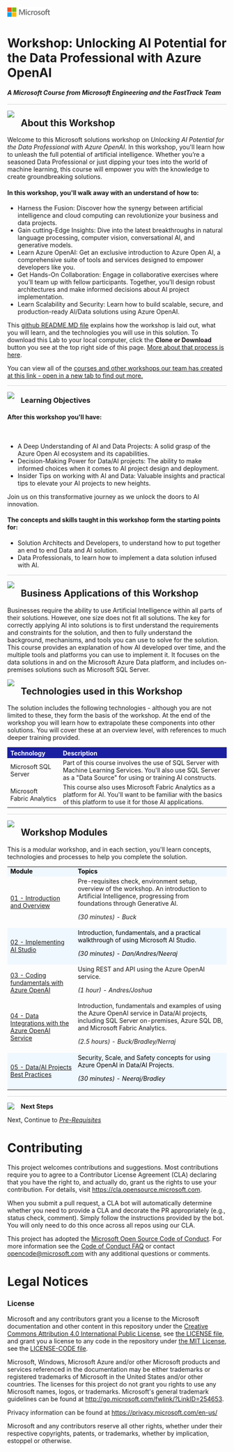 ![](graphics/microsoftlogo.png)

# Workshop: Unlocking AI Potential for the Data Professional with Azure OpenAI

#### <i>A Microsoft Course from Microsoft Engineering and the FastTrack Team</i>

<p style="border-bottom: 1px solid lightgrey;"></p>

<img style="float: left; margin: 0px 15px 15px 0px;" src="https://raw.githubusercontent.com/microsoft/sqlworkshops/master/graphics/textbubble.png"> <h2>About this Workshop</h2>

Welcome to this Microsoft solutions workshop on *Unlocking AI Potential for the Data Professional with Azure OpenAI*. In this workshop, you'll learn how to unleash the full potential of artificial intelligence. Whether you’re a seasoned Data Professional or just dipping your toes into the world of machine learning, this course will empower you with the knowledge to create groundbreaking solutions.

#### In this workshop, you'll walk away with an understand of how to:

- Harness the Fusion: Discover how the synergy between artificial intelligence and cloud computing can revolutionize your business and data projects.
- Gain cutting-Edge Insights: Dive into the latest breakthroughs in natural language processing, computer vision, conversational AI, and generative models.
- Learn Azure OpenAI: Get an exclusive introduction to Azure Open AI, a comprehensive suite of tools and services designed to empower developers like you.
- Get Hands-On Collaboration: Engage in collaborative exercises where you’ll team up with fellow participants. Together, you’ll design robust architectures and make informed decisions about AI project implementation.
- Learn Scalability and Security: Learn how to build scalable, secure, and production-ready AI/Data solutions using Azure OpenAI.

This [github README.MD file](https://docs.github.com/en/repositories/managing-your-repositorys-settings-and-features/customizing-your-repository/about-readmes) explains how the workshop is laid out, what you will learn, and the technologies you will use in this solution. To download this Lab to your local computer, click the **Clone or Download** button you see at the top right side of this page. [More about that process is here](https://help.github.com/en/github/creating-cloning-and-archiving-repositories/cloning-a-repository).

You can view all of the [courses and other workshops our team has created at this link - open in a new tab to find out more.](https://microsoft.github.io/sqlworkshops/)

<p style="border-bottom: 1px solid lightgrey;"></p>

<img style="float: left; margin: 0px 15px 15px 0px;" src="https://raw.githubusercontent.com/microsoft/sqlworkshops/master/graphics/checkmark.png"> <h3>Learning Objectives</h3>

#### After this workshop you'll have:
<br>

- A Deep Understanding of AI and Data Projects: A solid grasp of the Azure Open AI ecosystem and its capabilities.
- Decision-Making Power for Data/AI projects: The ability to make informed choices when it comes to AI project design and deployment.
- Insider Tips on working with AI and Data: Valuable insights and practical tips to elevate your AI projects to new heights.

Join us on this transformative journey as we unlock the doors to AI innovation.

#### The concepts and skills taught in this workshop form the starting points for:

- Solution Architects and Developers, to understand how to put together an end to end Data and AI solution.
- Data Professionals, to learn how to implement a data solution infused with AI.

<p style="border-bottom: 1px solid lightgrey;"></p>
<img style="float: left; margin: 0px 15px 15px 0px;" src="https://raw.githubusercontent.com/microsoft/sqlworkshops/master/graphics/building1.png"> <h2>Business Applications of this Workshop</h2>

Businesses require the ability to use Artificial Intelligence within all parts of their solutions. However, one size does not fit all solutions. The key for correctly applying AI into solutions is to first understand the requirements and constraints for the solution, and then to fully understand the background, mechanisms, and tools you can use to solve for the solution. This course provides an explanation of how AI developed over time, and the multiple tools and platforms you can use to implement it. It focuses on the data solutions in and on the Microsoft Azure Data platform, and includes on-premises solutions such as Microsoft SQL Server.

<img style="float: left; margin: 0px 15px 15px 0px;" src="https://raw.githubusercontent.com/microsoft/sqlworkshops/master/graphics/listcheck.png"> <h2>Technologies used in this Workshop</h2>

The solution includes the following technologies - although you are not limited to these, they form the basis of the workshop. At the end of the workshop you will learn how to extrapolate these components into other solutions. You will cover these at an overview level, with references to much deeper training provided.

 <table style="tr:nth-child(even) {background-color: #f2f2f2;}; text-align: left; display: table; border-collapse: collapse; border-spacing: 2px; border-color: gray;">

  <tr><th style="background-color: #1b20a1; color: white;">Technology</th> <th style="background-color: #1b20a1; color: white;">Description</th></tr>

  <tr><td> Microsoft SQL Server</i></td><td> Part of this course involves the use of SQL Server with Machine Learning Services. You'll also use SQL Server as a "Data Source" for using or training AI constructs.</td></tr>
  <tr><td> Microsoft Fabric Analytics</td><td> This course also uses Microsoft Fabric Analytics as a platform for AI. You'll want to be familiar with the basics of this platform to use it for those AI applications.</td></tr>

</table>

<p style="border-bottom: 1px solid lightgrey;"></p>

<img style="float: left; margin: 0px 15px 15px 0px;" src="https://raw.githubusercontent.com/microsoft/sqlworkshops/master/graphics/bookpencil.png"> <h2>Workshop Modules</h2>

This is a modular workshop, and in each section, you'll learn concepts, technologies and processes to help you complete the solution.

<table style="tr:nth-child(even) {background-color: #f2f2f2;}; text-align: left; display: table; border-collapse: collapse; border-spacing: 5px; border-color: gray;">

  <tr><td style="background-color: AliceBlue; color: black;">
  <b>Module</b></td><td style="background-color: AliceBlue; color: black;"><b>Topics</b></td></tr>

  <tr><td>
    <a href="https://github.com/sqlserverworkshops/OpenAI-DataPro/blob/main/sqldev/01%20-%20Introduction%20and%20Overview.md" target="_blank">01 - Introduction and Overview </a></td>
    <td> Pre-requisites check, environment setup, overview of the workshop. An introduction to Artificial Intelligence, progressing from foundations through Generative AI. 
    <p><i>(30 minutes) - Buck</i></p>
  </td></tr>
  
  <tr><td style="background-color: AliceBlue; color: black;">
    <a href="https://github.com/sqlserverworkshops/OpenAI-DataPro/blob/main/sqldev/02%20-%20Implementing%20AI%20Studio.md" target="_blank">02 - Implementing AI Studio </a> </td>
    <td td style="background-color: AliceBlue; color: black;"> Introduction, fundamentals, and a practical walkthrough of using Microsoft AI Studio. 
    <p><i>(30 minutes) - Dan/Andres/Neeraj</i></p>
  </td></tr>
  
  <tr><td>
    <a href="https://github.com/sqlserverworkshops/OpenAI-DataPro/blob/main/sqldev/03%20-%20Coding%20Fundamentals%20with%20Azure%20OpenAI.md" target="_blank">03 - Coding fundamentals with Azure OpenAI </a></td>
    <td>  Using REST and API using the Azure OpenAI service. 
    <p><i>(1 hour) - Andres/Joshua</i></p> 
  </td></tr>

  <tr><td>
    <a href="https://github.com/sqlserverworkshops/OpenAI-DataPro/blob/main/sqldev/04%20-%20Data%20Integrations%20with%20the%20Azure%20OpenAI%20Service.md" target="_blank">04 - Data Integrations with the Azure OpenAI Service </a></td>
    <td> Introduction, fundamentals and examples of using the Azure OpenAI service in Data/AI projects, including SQL Server on-premises, Azure SQL DB, and Microsoft Fabric Analytics. 
    <p><i>(2.5 hours) - Buck/Bradley/Nerraj</i></p>
  </td></tr>
  
  <tr><td style="background-color: AliceBlue; color: black;">
    <a href="https://github.com/sqlserverworkshops/OpenAI-DataPro/blob/main/sqldev/05%20-%20DataAI%20Projects%20Best%20Practices.md" target="_blank">05 - Data/AI Projects Best Practices</a> </td>
    <td td style="background-color: AliceBlue; color: black;"> Security, Scale, and Safety concepts for using Azure OpenAI in Data/AI Projects. 
    <p><i>(30 minutes) - Neeraj/Bradley</i></p> 
  </td></tr>  
    
</table>

<p style="border-bottom: 1px solid lightgrey;"></p>

<p><img style="float: left; margin: 0px 15px 15px 0px;" src="https://raw.githubusercontent.com/microsoft/sqlworkshops/master/graphics/geopin.png"><b>Next Steps</b></p>


Next, Continue to <a href="https://github.com/sqlserverworkshops/OpenAI-DataPro/blob/main/sqldev/00%20-%20Pre-Requisites.md" target="_blank"><i> Pre-Requisites</i></a>

# Contributing

This project welcomes contributions and suggestions.  Most contributions require you to agree to a
Contributor License Agreement (CLA) declaring that you have the right to, and actually do, grant us
the rights to use your contribution. For details, visit https://cla.opensource.microsoft.com.

When you submit a pull request, a CLA bot will automatically determine whether you need to provide
a CLA and decorate the PR appropriately (e.g., status check, comment). Simply follow the instructions
provided by the bot. You will only need to do this once across all repos using our CLA.

This project has adopted the [Microsoft Open Source Code of Conduct](https://opensource.microsoft.com/codeofconduct/).
For more information see the [Code of Conduct FAQ](https://opensource.microsoft.com/codeofconduct/faq/) or
contact [opencode@microsoft.com](mailto:opencode@microsoft.com) with any additional questions or comments.

# Legal Notices

### License
Microsoft and any contributors grant you a license to the Microsoft documentation and other content in this repository under the [Creative Commons Attribution 4.0 International Public License](https://creativecommons.org/licenses/by/4.0/legalcode), see [the LICENSE file](https://github.com/MicrosoftDocs/mslearn-tailspin-spacegame-web/blob/master/LICENSE), and grant you a license to any code in the repository under [the MIT License](https://opensource.org/licenses/MIT), see the [LICENSE-CODE file](https://github.com/MicrosoftDocs/mslearn-tailspin-spacegame-web/blob/master/LICENSE-CODE).

Microsoft, Windows, Microsoft Azure and/or other Microsoft products and services referenced in the documentation
may be either trademarks or registered trademarks of Microsoft in the United States and/or other countries.
The licenses for this project do not grant you rights to use any Microsoft names, logos, or trademarks.
Microsoft's general trademark guidelines can be found at http://go.microsoft.com/fwlink/?LinkID=254653.

Privacy information can be found at https://privacy.microsoft.com/en-us/

Microsoft and any contributors reserve all other rights, whether under their respective copyrights, patents,
or trademarks, whether by implication, estoppel or otherwise.
